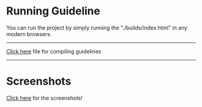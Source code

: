 # Running Guideline
You can run the project by simply running the "./builds/index.html" in any modern browsers.

<hr>

[Click here](./Contributing.md) file for compiling guidelines

<hr>

# Screenshots

[Click here](./Screenshots.md) for the screenshots!
